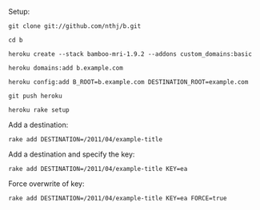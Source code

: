 Setup:

	git clone git://github.com/nthj/b.git
	
	cd b
	
	heroku create --stack bamboo-mri-1.9.2 --addons custom_domains:basic
	
	heroku domains:add b.example.com
	
	heroku config:add B_ROOT=b.example.com DESTINATION_ROOT=example.com
	
	git push heroku

	heroku rake setup

Add a destination:

	rake add DESTINATION=/2011/04/example-title
	
Add a destination and specify the key:

	rake add DESTINATION=/2011/04/example-title KEY=ea
	
Force overwrite of key:

	rake add DESTINATION=/2011/04/example-title KEY=ea FORCE=true
